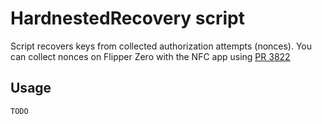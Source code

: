 # HardnestedRecovery script

Script recovers keys from collected authorization attempts (nonces).
You can collect nonces on Flipper Zero with the NFC app using [PR 3822](https://github.com/flipperdevices/flipperzero-firmware/pull/3822)

## Usage

```bash
TODO
```
